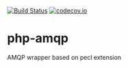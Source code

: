 [![Build Status](https://travis-ci.org/petitchevalroux/php-amqp.svg?branch=master)](https://travis-ci.org/petitchevalroux/php-amqp)
[![codecov.io](http://codecov.io/github/petitchevalroux/php-amqp/coverage.svg?branch=master)](http://codecov.io/github/petitchevalroux)
# php-amqp
AMQP wrapper based on pecl extension
